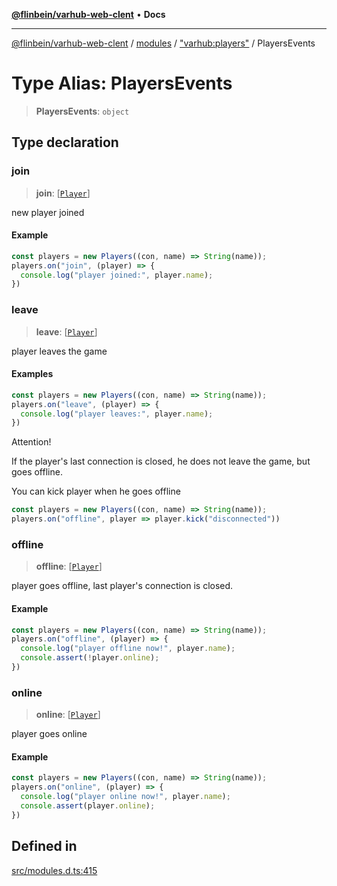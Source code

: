 [**@flinbein/varhub-web-clent**](../../../../README.md) • **Docs**

***

[@flinbein/varhub-web-clent](../../../../modules.md) / [modules](../../../README.md) / ["varhub:players"](../README.md) / PlayersEvents

# Type Alias: PlayersEvents

> **PlayersEvents**: `object`

## Type declaration

### join

> **join**: [[`Player`](../interfaces/Player.md)]

new player joined

#### Example

```typescript
const players = new Players((con, name) => String(name));
players.on("join", (player) => {
  console.log("player joined:", player.name);
})
```

### leave

> **leave**: [[`Player`](../interfaces/Player.md)]

player leaves the game

#### Examples

```typescript
const players = new Players((con, name) => String(name));
players.on("leave", (player) => {
  console.log("player leaves:", player.name);
})
```

Attention!

If the player's last connection is closed, he does not leave the game, but goes offline.

You can kick player when he goes offline

```typescript
const players = new Players((con, name) => String(name));
players.on("offline", player => player.kick("disconnected"))
```

### offline

> **offline**: [[`Player`](../interfaces/Player.md)]

player goes offline, last player's connection is closed.

#### Example

```typescript
const players = new Players((con, name) => String(name));
players.on("offline", (player) => {
  console.log("player offline now!", player.name);
  console.assert(!player.online);
})
```

### online

> **online**: [[`Player`](../interfaces/Player.md)]

player goes online

#### Example

```typescript
const players = new Players((con, name) => String(name));
players.on("online", (player) => {
  console.log("player online now!", player.name);
  console.assert(player.online);
})
```

## Defined in

[src/modules.d.ts:415](https://github.com/flinbein/varhub-web-client/blob/b4c6fcf02a5379525d4b3a67611612cbdf92318f/src/modules.d.ts#L415)
